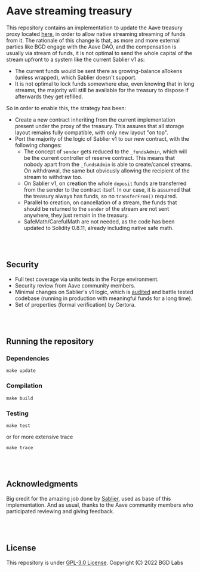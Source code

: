 # Aave streaming treasury

This repository contains an implementation to update the Aave treasury proxy located [here](https://etherscan.io/address/0x464c71f6c2f760dda6093dcb91c24c39e5d6e18c), in order to allow native streaming streaming of funds from it.
The rationale of this change is that, as more and more external parties like BGD engage with the Aave DAO, and the compensation is usually via stream of funds, it is not optimal to send the whole capital of the stream upfront to a system like the current Sablier v1 as:

- The current funds would be sent there as growing-balance aTokens (unless wrapped), which Sablier doesn't support.
- It is not optimal to lock funds somewhere else, even knowing that in long streams, the majority will still be available for the treasury to dispose if afterwards they get refilled.

So in order to enable this, the strategy has been:

- Create a new contract inheriting from the current implementation present under the proxy of the treasury. This assures that all storage layout remains fully compatible, with only new layout "on top".
- Port the majority of the logic of Sablier v1 to our new contract, with the following changes:
  - The concept of `sender` gets reduced to the `_fundsAdmin`, which will be the current controller of reserve contract. This means that nobody apart from the `_fundsAdmin` is able to create/cancel streams. On withdrawal, the same but obviously allowing the recipient of the stream to withdraw too.
  - On Sablier v1, on creation the whole `deposit` funds are transferred from the sender to the contract itself. In our case, it is assumed that the treasury always has funds, so no `transferFrom()` required.
  - Parallel to creation, on cancellation of a stream, the funds that should be returned to the `sender` of the stream are not sent anywhere, they just remain in the treasury.
  - SafeMath/CarefulMath are not needed, as the code has been updated to Solidity 0.8.11, already including native safe math.

<br>
<br>

## Security

- Full test coverage via units tests in the Forge environment.
- Security review from Aave community members.
- Minimal changes on Sablier's v1 logic, which is [audited](https://medium.com/sablier/sablier-v1-is-live-5a5350db16ae) and battle tested codebase (running in production with meaningful funds for a long time).
- Set of properties (formal verification) by Certora.

<br>
<br>

## Running the repository

### Dependencies

```
make update
```

### Compilation

```
make build
```

### Testing

```
make test
```

or for more extensive trace

```
make trace
```

<br>
<br>

## Acknowledgments

Big credit for the amazing job done by [Sablier](https://sablier.finance/), used as base of this implementation.
And as usual, thanks to the Aave community members who participated reviewing and giving feedback.

<br>
<br>

## License

This repository is under [GPL-3.0 License](./LICENSE).
Copyright (C) 2022 BGD Labs
